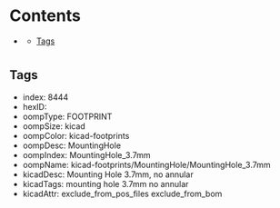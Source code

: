 



Contents
========

* [](#)
	* [Tags](#tags)

# 

## Tags

- index: 8444
- hexID: 
- oompType: FOOTPRINT
- oompSize: kicad
- oompColor: kicad-footprints
- oompDesc: MountingHole
- oompIndex: MountingHole_3.7mm
- oompName: kicad-footprints/MountingHole/MountingHole_3.7mm
- kicadDesc: Mounting Hole 3.7mm, no annular
- kicadTags: mounting hole 3.7mm no annular
- kicadAttr: exclude_from_pos_files exclude_from_bom
